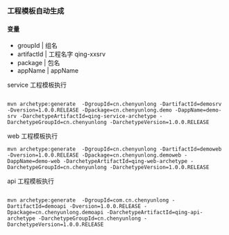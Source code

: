 ### 工程模板自动生成

#### 变量

* groupId | 组名
* artifactId | 工程名字 qing-xxsrv
* package | 包名
* appName | appName

service 工程模板执行

```

mvn archetype:generate  -DgroupId=cn.chenyunlong -DartifactId=demosrv -Dversion=1.0.0.RELEASE -Dpackage=cn.chenyunlong.demo -DappName=demo-srv -DarchetypeArtifactId=qing-service-archetype -DarchetypeGroupId=cn.chenyunlong -DarchetypeVersion=1.0.0.RELEASE
```

web 工程模板执行

```
mvn archetype:generate  -DgroupId=cn.chenyunlong -DartifactId=demoweb -Dversion=1.0.0.RELEASE -Dpackage=cn.chenyunlong.demoweb -DappName=demo-web -DarchetypeArtifactId=qing-web-archetype -DarchetypeGroupId=cn.chenyunlong -DarchetypeVersion=1.0.0.RELEASE

```

api 工程模板执行

```

mvn archetype:generate  -DgroupId=com.cn.chenyunlong -DartifactId=demoapi -Dversion=1.0.0.RELEASE -Dpackage=cn.chenyunlong.demoapi -DarchetypeArtifactId=qing-api-archetype -DarchetypeGroupId=cn.chenyunlong -DarchetypeVersion=1.0.0.RELEASE

```
